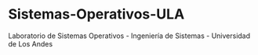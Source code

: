 # Sistemas-Operativos-ULA
Laboratorio de Sistemas Operativos - Ingeniería de Sistemas - Universidad de Los Andes
